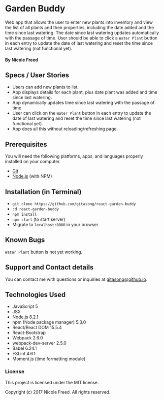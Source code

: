 # Garden Buddy

Web app that allows the user to enter new plants into inventory and view the list of all plants and their properties, including the date added and the time since last watering. The date since last watering updates automatically with the passage of time. User should be able to click a `Water Plant` button in each entry to update the date of last watering and reset the time since last watering (not functional yet).

#### By Nicole Freed

## Specs / User Stories
* Users can add new plants to list.
* App displays details for each plant, plus date plant was added and time since last watering.
* App dynamically updates time since last watering with the passage of time.
* User can click on the `Water Plant` button in each entry to update the date of last watering and reset the time since last watering (not functional yet).
* App does all this without reloading/refreshing page.

## Prerequisites

  You will need the following platforms, apps, and languages properly installed on your computer.

  * [Git](https://git-scm.com/)
  * [Node.js](https://nodejs.org/) (with NPM)

## Installation (in Terminal)

  * `git clone https://github.com/gitasong/react-garden-buddy`
  * `cd react-garden-buddy`
  * `npm install`
  * `npm start` (to start server)
  * Migrate to `localhost:8080` in your browser

## Known Bugs

`Water Plant` button is not yet working.

## Support and Contact details

You can contact me with questions or inquiries at gitasong@github.io.

## Technologies Used

  * JavaScript 5
  * JSX
  * Node.js 8.2.1
  * npm (Node package manager) 5.3.0
  * React/React DOM  15.5.4
  * React-Bootstrap
  * Webpack 2.6.0
  * webpack-dev-server 2.5.0
  * Babel 6.24.1
  * ESLint 4.6.1
  * Moment.js (time formatting module)

  ### License

  This project is licensed under the MIT license.

  Copyright (c) 2017 Nicole Freed. All rights reserved.

